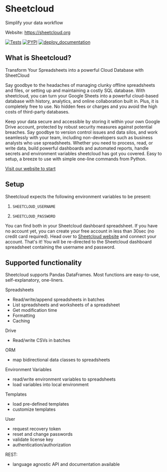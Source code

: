 # Sheetcloud

Simplify your data workflow

Website: https://sheetcloud.org

[![Tests](https://github.com/sheetcloud/sheetcloud/actions/workflows/continuous_integration.yml/badge.svg)](https://github.com/sheetcloud/sheetcloud/actions/workflows/continuous_integration.yml)
[![PYPI](https://github.com/sheetcloud/sheetcloud/actions/workflows/deploy_to_pypi.yml/badge.svg)](https://github.com/sheetcloud/sheetcloud/actions/workflows/deploy_to_pypi.yml)
[![deploy_documentation](https://github.com/sheetcloud/sheetcloud/actions/workflows/build_and_deploy_docs.yml/badge.svg)](https://github.com/sheetcloud/sheetcloud/actions/workflows/build_and_deploy_docs.yml)

## What is Sheetcloud?

Transform Your Spreadsheets into a powerful Cloud Database with SheetCloud

Say goodbye to the headaches of managing clunky offline spreadsheets and files, or setting up and maintaining a costly SQL database. With sheetcloud, you can turn your Google Sheets into a powerful cloud-based database with history, analytics, and online collaboration built in. Plus, it is completely free to use. No hidden fees or charges and you avoid the high costs of third-party databases.

Keep your data secure and accessible by storing it within your own Google Drive account, protected by robust security measures against potential breaches. Say goodbye to version control issues and data silos, and work seamlessly with your team, including non-developers such as business analysts who use spreadsheets. Whether you need to process, read, or write data, build powerful dashboards and automated reports, handle secrets and environment variables sheetcloud has got you covered. Easy to setup, a breeze to use with simple one-line commands from Python.

[Visit our website to start](https://sheetcloud.org)


## Setup

Sheetcloud expects the following environment variables to be present:

1. `SHEETCLOUD_USERNAME`

2. `SHEETCLOUD_PASSWORD`

You can find both in your Sheetcloud dashboard spreadsheet. If you have no account yet, you can create your free account in less than 30sec (no credit card required). Head over to [Sheetcloud website](https://sheetcloud.org) and connect your account. That's it! You will be re-directed to the Sheetcloud dashboard spreadsheet containing the username and password.

## Supported functionality

Sheetcloud supports Pandas DataFrames. Most functions are easy-to-use, self-explanatory, one-liners.

Spreadsheets

- Read/write/append spreadsheets in batches
- List spreadsheets and worksheets of a spreadsheet
- Get modification time
- Formatting
- Caching

Drive

- Read/write CSVs in batches

ORM

- map bidirectional data classes to spreadsheets

Environment Variables

- read/write environment variables to spreadsheets
- load variables into local environment

Templates

- load pre-defined templates
- customize templates

User

- request recovery token
- reset and change passwords
- validate license key
- authentication/authorization

REST:

- language agnostic API and documentation available
